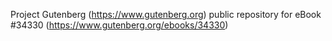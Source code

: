 Project Gutenberg (https://www.gutenberg.org) public repository for eBook #34330 (https://www.gutenberg.org/ebooks/34330)

